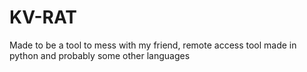 # KV-RAT
Made to be a tool to mess with my friend, remote access tool made in python and probably some other languages
